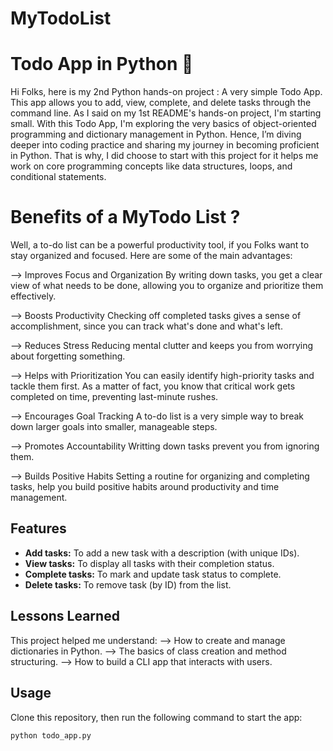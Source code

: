 # MyTodoList

# Todo App in Python 📝

Hi Folks, here is my 2nd Python hands-on project : A very simple Todo App. 
This app allows you to add, view, complete, and delete tasks through the command line.
As I said on my 1st README's hands-on project, I'm starting small. With this Todo App, I'm exploring the very basics of object-oriented programming and dictionary management in Python. 
Hence, I’m diving deeper into coding practice and sharing my journey in becoming proficient in Python.
That is why, I did choose to start with this project for it helps me work on core programming concepts like data structures, loops, and conditional statements. 

# Benefits of a MyTodo List ?

Well, a to-do list can be a powerful productivity tool, if you Folks want to stay organized and focused. 
Here are some of the main advantages:

--> Improves Focus and Organization
By writing down tasks, you get a clear view of what needs to be done, allowing you to organize and prioritize them effectively. 

--> Boosts Productivity
Checking off completed tasks gives a sense of accomplishment, since you can track what's done and what's left.

--> Reduces Stress
Reducing mental clutter and keeps you from worrying about forgetting something. 

--> Helps with Prioritization
You can easily identify high-priority tasks and tackle them first. As a matter of fact, you know that critical work gets completed on time, preventing last-minute rushes.

--> Encourages Goal Tracking
A to-do list is a very simple way to break down larger goals into smaller, manageable steps. 

--> Promotes Accountability
Writting down tasks prevent you from ignoring them.

--> Builds Positive Habits
Setting a routine for organizing and completing tasks, help you build positive habits around productivity and time management.

## Features
- **Add tasks:** To add a new task with a description (with unique IDs).
- **View tasks:** To display all tasks with their completion status.
- **Complete tasks:** To mark and update task status to complete.
- **Delete tasks:** To remove task (by ID) from the list.

## Lessons Learned
This project helped me understand:
--> How to create and manage dictionaries in Python.
--> The basics of class creation and method structuring.
--> How to build a CLI app that interacts with users.

## Usage
Clone this repository, then run the following command to start the app:
```bash
python todo_app.py


